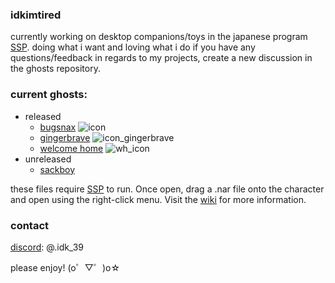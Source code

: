 ### idkimtired
<!--
**singlefl4me/singlefl4me** is a ✨ _special_ ✨ repository because its `README.md` (this file) appears on your GitHub profile.

Here are some ideas to get you started:

- 🔭 I’m currently working on ...
- 🌱 I’m currently learning ...
- 👯 I’m looking to collaborate on ...
- 🤔 I’m looking for help with ...
- 💬 Ask me about ...
- 📫 How to reach me: ...
- 😄 Pronouns: ...
- ⚡ Fun fact: ...
-->

currently working on desktop companions/toys in the japanese program [SSP](https://ssp.shillest.net/). doing what i want and loving what i do
if you have any questions/feedback in regards to my projects, create a new discussion in the ghosts repository.

### current ghosts:
 - released
   - [bugsnax](https://ukagakadreamteam.com/wiki/ghost/bugsnax) ![icon](https://github.com/singlefl4me/singlefl4me/assets/111165084/228541a2-b660-43bc-89ea-690e5205edd6)
   - [gingerbrave](https://ukagakadreamteam.com/wiki/ghost/gingerbrave) ![icon_gingerbrave](https://github.com/singlefl4me/singlefl4me/assets/111165084/569c0c53-e9c1-4e94-85c3-e9c42214edb5)
   - [welcome home](https://ukagakadreamteam.com/wiki/ghost/welcome_home) ![wh_icon](https://github.com/singlefl4me/singlefl4me/assets/111165084/741d2af7-b662-4426-b2e7-2b44909094c7)
 - unreleased
   - [sackboy](https://ukagakadreamteam.com/wiki/event/ghost_jam_2022#submissions)

these files require [SSP](https://ssp.shillest.net/) to run. Once open, drag a .nar file onto the character and open using the right-click menu. Visit the [wiki](https://ukagakadreamteam.com/wiki/guide/beginner_guide) for more information.

### contact
  [discord](https://discord.com): @.idk_39

please enjoy! (o゜▽゜)o☆
